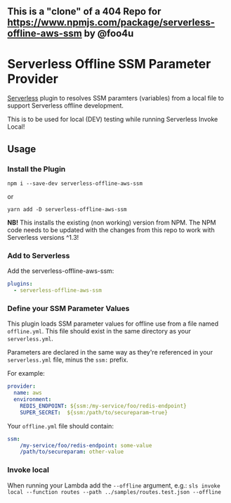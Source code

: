 This is a "clone" of a 404 Repo for https://www.npmjs.com/package/serverless-offline-aws-ssm by @foo4u
----------------------------------------------------------------------------------------------------------
# Serverless Offline SSM Parameter Provider

[Serverless] plugin to resolves SSM paramters (variables) from a local file to
support Serverless offline development.

This is to be used for local (DEV) testing while running Serverless Invoke Local!

## Usage

### Install the Plugin

    npm i --save-dev serverless-offline-aws-ssm

or

    yarn add -D serverless-offline-aws-ssm
    
**NB!** This installs the existing (non working) version from NPM. The NPM code needs to be updated with the changes from this repo to work with Serverless versions ^1.3! 

### Add to Serverless

Add the serverless-offline-aws-ssm:

```yaml
plugins:
  - serverless-offline-aws-ssm
```

### Define your SSM Parameter Values

This plugin loads SSM parameter values for offline use from a file named
`offline.yml`. This file should exist in the same directory as your
`serverless.yml`.

Parameters are declared in the same way as they're referenced in your
`serverless.yml` file, minus the `ssm:` prefix.

For example:

```yaml
provider:
  name: aws
  environment:
    REDIS_ENDPOINT: ${ssm:/my-service/foo/redis-endpoint}
    SUPER_SECRET:  ${ssm:/path/to/secureparam~true}
```

Your `offline.yml` file should contain:

```yaml
ssm:
    /my-service/foo/redis-endpoint: some-value
    /path/to/secureparam: other-value
```

### Invoke local

When running your Lambda add the `--offline` argument, e.g.:
`sls invoke local --function routes --path ../samples/routes.test.json --offline`

[Serverless]: https://serverless.com/
